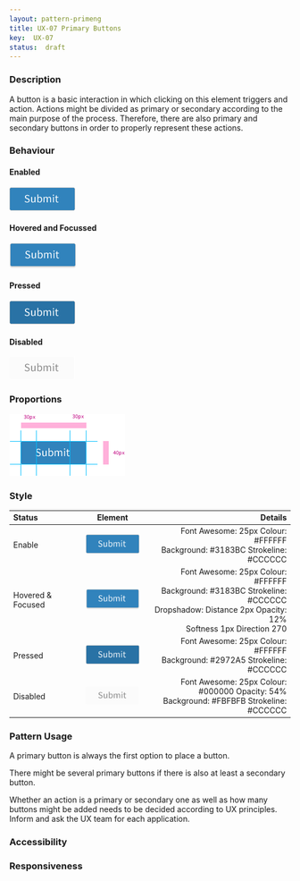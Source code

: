 ```yaml
---
layout: pattern-primeng
title: UX-07 Primary Buttons
key:  UX-07
status:  draft 
---
```



### Description
A button is a basic interaction in which clicking on this element triggers and action. 
Actions might be divided as primary or secondary according to the main purpose of the process. Therefore, there are also primary and secondary buttons in order to properly represent these actions. 


### Behaviour

#### Enabled

![Enabled ](ux07resources/pbutton-e.png "Enabled ")

#### Hovered and Focussed

![Hovered and Focussed](ux07resources/pbutton-hf.png "Hovered and Focussed")

#### Pressed

![Pressed](ux07resources/pbutton-p.png "Pressed")

#### Disabled

![Disabled](ux07resources/pbutton-d.png "Disabled")

### Proportions

![Proportions](ux07resources/pbutton-proportions.png "Proportions")


### Style

| Status             | Element                                                  | Details                                 |
| :------------------ |:--------------------------------------------------------:| ---------------------------------------:|
| Enable             | ![Enabled ](ux07resources/pbutton-e2.png "Enabled Link")  | Font Awesome: 25px   Colour: #FFFFFF <br/>Background: #3183BC Strokeline: #CCCCCC  |
| Hovered & Focused&nbsp;&nbsp;&nbsp;&nbsp;  | ![Hovered and Focused](ux07resources/pbutton-hf2.png "Hovered and Focussed") | &nbsp;&nbsp;&nbsp;&nbsp;Font Awesome: 25px   Colour: #FFFFFF <br/>Background: #3183BC Strokeline: #CCCCCC <br/>Dropshadow: Distance 2px Opacity: 12% <br/>Softness 1px  Direction 270 |
| Pressed            | ![Pressed](ux07resources/pbutton-p2.png "Pressed") | Font Awesome: 25px   Colour: #FFFFFF	<br/>Background: #2972A5  Strokeline: #CCCCCC  |
| Disabled            | ![Disabled](ux07resources/pbutton-d2.png "Disabled") | Font Awesome: 25px   Colour: #000000 Opacity: 54% <br/>Background: #FBFBFB  Strokeline: #CCCCCC |



### Pattern Usage
A primary button is always the first option to place a button. 

There might be several primary buttons if there is also at least a secondary button. 

Whether an action is a primary or secondary one as well as how many buttons might be added needs to be decided according to UX principles. Inform and ask the UX team for each application. 
 

### Accessibility

### Responsiveness

